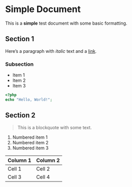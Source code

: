 # Simple Document

This is a **simple** test document with some basic formatting.

## Section 1

Here’s a paragraph with *italic* text and a [link](https://example.com).

### Subsection

- Item 1
- Item 2
- Item 3

```php
<?php
echo "Hello, World!";
```

## Section 2

> This is a blockquote with some text.

1. Numbered item 1
2. Numbered item 2
3. Numbered item 3

| Column 1 | Column 2 |
|----------|----------|
| Cell 1   | Cell 2   |
| Cell 3   | Cell 4   |
